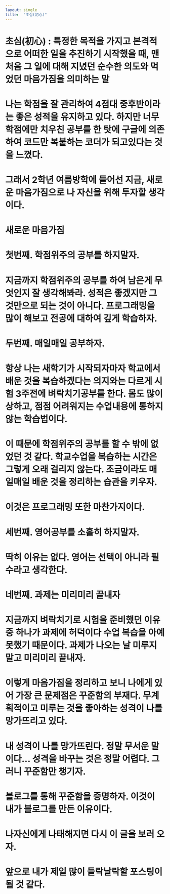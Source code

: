 ```yaml
---
layout: single
title:  "초심(初心)"
---
```


# 초심(初心) : 특정한 목적을 가지고 본격적으로 어떠한 일을 추진하기 시작했을 때, 맨 처음 그 일에 대해 지녔던 순수한 의도와 먹었던 마음가짐을 의미하는 말
# 나는 학점을 잘 관리하여 4점대 중후반이라는 좋은 성적을 유지하고 있다. 하지만 너무 학점에만 치우친 공부를 한 탓에 구글에 의존하여 코드만 복붙하는 코더가 되고있다는 것을 느꼈다.
# 그래서 2학년 여름방학에 들어선 지금, 새로운 마음가짐으로 나 자신을 위해 투자할 생각이다. 

# 새로운 마음가짐
# 첫번째. 학점위주의 공부를 하지말자.
# 지금까지 학점위주의 공부를 하여 남은게 무엇인지 잘 생각해봐라. 성적은 좋겠지만 그것만으로 되는 것이 아니다. 프로그래밍을 많이 해보고 전공에 대하여 깊게 학습하자.

# 두번째. 매일매일 공부하자.
# 항상 나는 새학기가 시작되자마자 학교에서 배운 것을 복습하겠다는 의지와는 다르게 시험 3주전에 벼락치기공부를 한다. 몸도 많이 상하고, 점점 어려워지는 수업내용에 통하지 않는 학습법이다.
# 이 때문에 학점위주의 공부를 할 수 밖에 없었던 것 같다. 학교수업을 복습하는 시간은 그렇게 오래 걸리지 않는다. 조금이라도 매일매일 배운 것을 정리하는 습관을 키우자.
# 이것은 프로그래밍 또한 마찬가지이다.

# 세번째. 영어공부를 소홀히 하지말자.
# 딱히 이유는 없다. 영어는 선택이 아니라 필수라고 생각한다.

# 네번째. 과제는 미리미리 끝내자
# 지금까지 벼락치기로 시험을 준비했던 이유 중 하나가 과제에 허덕이다 수업 복습을 아예 못했기 때문이다. 과제가 나오는 날 미루지 말고 미리미리 끝내자.

# 이렇게 마음가짐을 정리하고 보니 나에게 있어 가장 큰 문제점은 꾸준함의 부재다. 무계획적이고 미루는 것을 좋아하는 성격이 나를 망가뜨리고 있다.
# 내 성격이 나를 망가뜨린다. 정말 무서운 말이다... 성격을 바꾸는 것은 정말 어렵다. 그러니 꾸준함만 챙기자. 

# 블로그를 통해 꾸준함을 증명하자. 이것이 내가 블로그를 만든 이유이다. 
# 나자신에게 나태해지면 다시 이 글을 보러 오자. 
# 앞으로 내가 제일 많이 들락날락할 포스팅이 될 것 같다. 
